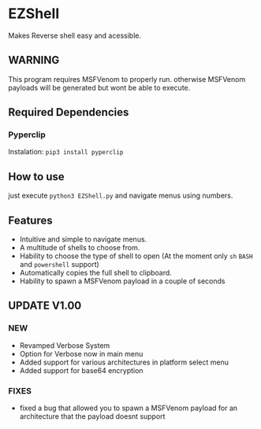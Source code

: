 # EZShell
Makes Reverse shell easy and acessible.

## WARNING
This program requires MSFVenom to properly run. otherwise MSFVenom payloads will be generated but wont be able to execute.

## Required Dependencies
### Pyperclip
Instalation: `pip3 install pyperclip`
## How to use
just execute `python3 EZShell.py` and navigate menus using numbers.

## Features
+ Intuitive and simple to navigate menus.
+ A multitude of shells to choose from.
+ Hability to choose the type of shell to open (At the moment only `sh` `BASH` and `powershell` support)
+ Automatically copies the full shell to clipboard.
+ Hability to spawn a MSFVenom payload in a  couple of seconds

## UPDATE V1.00
### **NEW**
+ Revamped Verbose System
+ Option for Verbose now in main menu
+ Added support for various architectures in platform select menu
+ Added support for base64 encryption
### **FIXES**
+ fixed a bug that allowed you to spawn a MSFVenom payload for an architecture that the payload doesnt support

